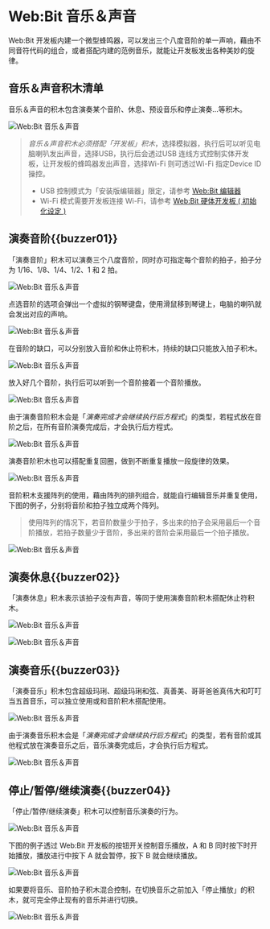 # Web:Bit 音乐＆声音

Web:Bit 开发板内建一个微型蜂鸣器，可以发出三个八度音阶的单一声响，藉由不同音符代码的组合，或者搭配内建的范例音乐，就能让开发板发出各种美妙的旋律。

## 音乐＆声音积木清单

音乐＆声音的积木包含演奏某个音阶、休息、预设音乐和停止演奏...等积木。

![Web:Bit 音乐＆声音](../../../../media/zh-cn/education/board/buzzer-01.jpg)

> *音乐＆声音积木必须搭配「开发板」积木*，选择模拟器，执行后可以听见电脑喇叭发出声音，选择USB，执行后会透过USB 连线方式控制实体开发板，让开发板的蜂鸣器发出声音，选择Wi-Fi 则可透过Wi-Fi 指定Device ID 操控。
> - USB 控制模式为「安装版编辑器」限定，请参考 [Web:Bit 编辑器](../index.html#software)
> - Wi-Fi 模式需要开发板连接 Wi-Fi，请参考 [Web:Bit 硬体开发板 ( 初始化设定 )](../info/setup.html)

## 演奏音阶{{buzzer01}}

「演奏音阶」积木可以演奏三个八度音阶，同时亦可指定每个音阶的拍子，拍子分为 1/16、1/8、1/4、1/2、1 和 2 拍。

![Web:Bit 音乐＆声音](../../../../media/zh-cn/education/board/buzzer-02.jpg)

点选音阶的选项会弹出一个虚拟的钢琴键盘，使用滑鼠移到琴键上，电脑的喇叭就会发出对应的声响。

![Web:Bit 音乐＆声音](../../../../media/zh-cn/education/board/buzzer-03.gif)

在音阶的缺口，可以分别放入音阶和休止符积木，持续的缺口只能放入拍子积木。

![Web:Bit 音乐＆声音](../../../../media/zh-cn/education/board/buzzer-08.jpg)

放入好几个音阶，执行后可以听到一个音阶接着一个音阶播放。

![Web:Bit 音乐＆声音](../../../../media/zh-cn/education/board/buzzer-04.gif)

由于演奏音阶积木会是「*演奏完成才会继续执行后方程式*」的类型，若程式放在音阶之后，在所有音阶演奏完成后，才会执行后方程式。

![Web:Bit 音乐＆声音](../../../../media/zh-cn/education/board/buzzer-05.gif)

演奏音阶积木也可以搭配重复回圈，做到不断重复播放一段旋律的效果。

![Web:Bit 音乐＆声音](../../../../media/zh-cn/education/board/buzzer-06.gif)

音阶积木支援阵列的使用，藉由阵列的排列组合，就能自行编辑音乐并重复使用，下图的例子，分别将音阶和拍子独立成两个阵列。

> 使用阵列的情况下，若音阶数量少于拍子，多出来的拍子会采用最后一个音阶播放，若拍子数量少于音阶，多出来的音阶会采用最后一个拍子播放。

![Web:Bit 音乐＆声音](../../../../media/zh-cn/education/board/buzzer-09.jpg)


## 演奏休息{{buzzer02}}

「演奏休息」积木表示该拍子没有声音，等同于使用演奏音阶积木搭配休止符积木。

![Web:Bit 音乐＆声音](../../../../media/zh-cn/education/board/buzzer-07.jpg)

![Web:Bit 音乐＆声音](../../../../media/zh-cn/education/board/buzzer-10.gif)

## 演奏音乐{{buzzer03}}

「演奏音乐」积木包含超级玛琍、超级玛琍和弦、真善美、哥哥爸爸真伟大和叮叮当五首音乐，可以独立使用或和音阶积木搭配使用。

![Web:Bit 音乐＆声音](../../../../media/zh-cn/education/board/buzzer-11.jpg)

由于演奏音乐积木会是「*演奏完成才会继续执行后方程式*」的类型，若有音阶或其他程式放在演奏音乐之后，音乐演奏完成后，才会执行后方程式。

![Web:Bit 音乐＆声音](../../../../media/zh-cn/education/board/buzzer-12.gif)


## 停止/暂停/继续演奏{{buzzer04}}

「停止/暂停/继续演奏」积木可以控制音乐演奏的行为。

![Web:Bit 音乐＆声音](../../../../media/zh-cn/education/board/buzzer-13.jpg)

下图的例子透过 Web:Bit 开发板的按钮开关控制音乐播放，A 和 B 同时按下时开始播放，播放进行中按下 A 就会暂停，按下 B 就会继续播放。

![Web:Bit 音乐＆声音](../../../../media/zh-cn/education/board/buzzer-14.gif)

如果要将音乐、音阶拍子积木混合控制，在切换音乐之前加入「停止播放」的积木，就可完全停止现有的音乐并进行切换。

![Web:Bit 音乐＆声音](../../../../media/zh-cn/education/board/buzzer-15.jpg)